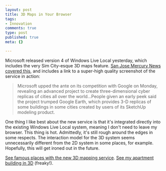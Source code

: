 ```yaml
--- 
layout: post
title: 3D Maps in Your Browser
tags: 
- Innovation
comments: true
type: post
published: true
meta: {}

---
```

Microsoft released version 4 of Windows Live Local yesterday, which includes the very Sim City-esque 3D maps feature. <a href="http://www.mercurynews.com/mld/mercurynews/news/local/15944619.htm">San Jose Mercury News covered this</a>, and includes a link to a super-high quality screenshot of the service in action:
  <blockquote>Microsoft upped the ante on its competition with Google on Monday, revealing an advanced project to create three-dimensional cyber replicas of cities all over the world...People given an early peek said the project trumped Google Earth, which provides 3-D replicas of some buildings in some cities created by users of its SketchUp modeling product.</blockquote>

  One thing I like best about the new service is that it's integrated directly into the existing Windows Live Local system, meaning I don't need to leave my browser. This thing is hot. Admittedly, it's still rough around the edges in some respects. The interaction model for the 3D system seems unnecessarily different from the 2D system in some places, for example. Hopefully, this will get ironed out in the future.

  <a href="http://www.my3dvistas.com/">See famous places with the new 3D mapping service</a>. <a href="http://maps.live.com/default.aspx?v=2&cp=47.623257~-122.313305&style=a&lvl=19&tilt=-25&dir=359.999824999232&alt=198.832778791897&scene=3702663&sp=Point.ry3fyg4t6gd2_1450%20E%20Republican%20St%2c%20Seattle%2c%20WA%2098112-5500%2c%20United%20States___">See my apartment building in 3D</a> (freaky!).
